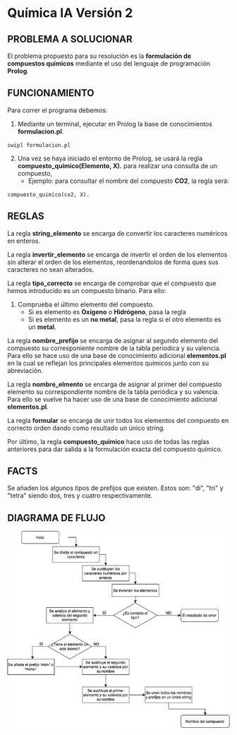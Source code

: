 # Química IA Versión 2

## PROBLEMA A SOLUCIONAR
El problema propuesto para su resolución es la **formulación de compuestos químicos** mediante el uso del lenguaje de programación **Prolog**.

## FUNCIONAMIENTO
Para correr el programa debemos:

1. Mediante un terminal, ejecutar en Prolog la base de conocimientos **formulacion.pl**.

```
swipl formulacion.pl
```

2. Una vez se haya iniciado el entorno de Prolog, se usará la regla **compuesto_quimico(Elemento, X).** para realizar una consulta de un compuesto,
    - Ejemplo: para consultar el nombre del compuesto **CO2**, la regla será: 

```
compuesto_quimico(co2, X).
```

## REGLAS
La regla **string_elemento** se encarga de convertir los caracteres numéricos en enteros.

La regla **invertir_elemento** se encarga de invertir el orden de los elementos sin alterar el orden de los elementos, reordenandolos de forma ques sus caracteres no sean alterados.

La regla **tipo_correcto** se encarga de comprobar que el compuesto que hemos introducido es un compuesto binario. Para ello:
1. Comprueba el último elemento del compuesto.
    - Si es elemento es **Oxígeno** o **Hidrógeno**, pasa la regla
    - Si es elemento es un **no metal**, pasa la regla si el otro elemento es un **metal**.

La regla **nombre_prefijo** se encarga de asignar al segundo elemento del compuesto su corresponiente nombre de la tabla periodica y su valencia. Para ello se hace uso de una base de conocimiento adicional **elementos.pl** en la cual se reflejan los principales elementos químicos junto con su abreviación.

La regla **nombre_elmento** se encarga de asignar al primer del compuesto elemento su correspondiente nombre de la tabla periódica y su valencia. Para ello se vuelve ha hacer uso de una base de conocimiento adicional **elementos.pl**.

La regla **formular** se encarga de unir todos los elementos del compuesto en correcto orden dando como resultado un único string.

Por último, la regla **compuesto_quimico** hace uso de todas las reglas anteriores para dar salida a la formulación exacta del compuesto químico.

## FACTS
Se añaden los algunos tipos de prefijos que existen. Estos son: "di", "tri" y "tetra" siendo dos, tres y cuatro respectivamente.

## DIAGRAMA DE FLUJO
![](diagramaDeFlujo.png)
